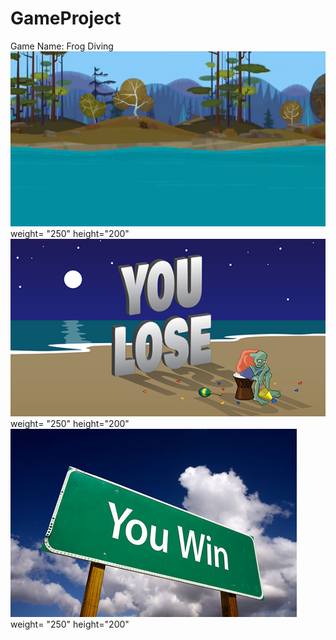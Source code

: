 # GameProject
Game Name: Frog Diving
<img src="https://github.com/Jennyzhang1126/GameProject/blob/master/frogdiving/images/bk.png"> weight= "250" height="200"
<img src="https://github.com/Jennyzhang1126/GameProject/blob/master/frogdiving/images/you_lose.png"> weight= "250" height="200"
<img src="https://github.com/Jennyzhang1126/GameProject/blob/master/frogdiving/images/you_win.png"> weight= "250" height="200"

